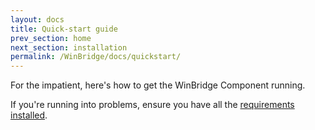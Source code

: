 ```yaml
---
layout: docs
title: Quick-start guide
prev_section: home
next_section: installation
permalink: /WinBridge/docs/quickstart/
---
```


For the impatient, here's how to get the WinBridge Component running.


If you're running into problems, ensure you have all the [requirements
installed][Installation].

[Installation]: /docs/installation/